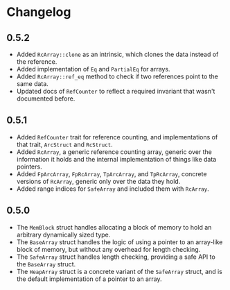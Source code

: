# Changelog

## 0.5.2
- Added `RcArray::clone` as an intrinsic, which clones the data instead of the reference.
- Added implementation of `Eq` and `PartialEq` for arrays.
- Added `RcArray::ref_eq` method to check if two references point to the same data.
- Updated docs of `RefCounter` to reflect a required invariant that wasn't documented
  before.

## 0.5.1
- Added `RefCounter` trait for reference counting, and implementations of that
  trait, `ArcStruct` and `RcStruct`.
- Added `RcArray`, a generic reference counting array, generic over the
  information it holds and the internal implementation of things like data pointers.
- Added `FpArcArray`, `FpRcArray`, `TpArcArray`, and `TpRcArray`, concrete
  versions of `RcArray`, generic only over the data they hold.
- Added range indices for `SafeArray` and included them with `RcArray`.

## 0.5.0
- The `MemBlock` struct handles allocating a block of memory to hold an arbitrary
  dynamically sized type.
- The `BaseArray` struct handles the logic of using a pointer to an array-like
  block of memory, but without any overhead for length checking.
- The `SafeArray` struct handles length checking, providing a safe API to the
  `BaseArray` struct.
- The `HeapArray` struct is a concrete variant of the `SafeArray` struct, and is
  the default implementation of a pointer to an array.

